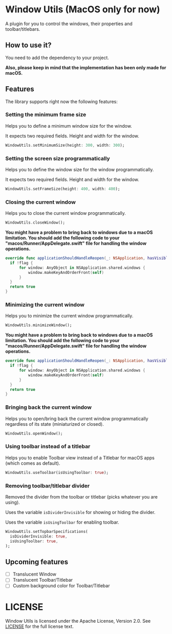 # Window Utils (MacOS only for now)

A plugin for you to control the windows, their properties and toolbar/titlebars.

## How to use it? 

You need to add the dependency to your project.

**Also, please keep in mind that the implementation has been only made for macOS.** 

## Features 

The library supports right now the following features:

### Setting the minimum frame size

Helps you to define a minimum window size for the window.

It expects two required fields. Height and width for the window. 

```dart
WindowUtils.setMinimumSize(height: 300, width: 300);
```
### Setting the screen size programmatically

Helps you to define the window size for the window programmatically.

It expects two required fields. Height and width for the window.

```dart
WindowUtils.setFrameSize(height: 400, width: 400);
```

### Closing the current window

Helps you to close the current window programmatically.

```dart
WindowUtils.closeWindow();
```

**You might have a problem to bring back to windows due to a macOS limitation. You should add the following code to your "macos/Runner/AppDelegate.swift" file for handling the window operations.**

```swift
override func applicationShouldHandleReopen(_: NSApplication, hasVisibleWindows flag: Bool) -> Bool {
  if !flag {
      for window: AnyObject in NSApplication.shared.windows {
          window.makeKeyAndOrderFront(self)
      }
  }
  return true
}
```

### Minimizing the current window

Helps you to minimize the current window programmatically.

```dart
WindowUtils.minimizeWindow();
```

**You might have a problem to bring back to windows due to a macOS limitation. You should add the following code to your "macos/Runner/AppDelegate.swift" file for handling the window operations.**

```swift
override func applicationShouldHandleReopen(_: NSApplication, hasVisibleWindows flag: Bool) -> Bool {
  if !flag {
      for window: AnyObject in NSApplication.shared.windows {
          window.makeKeyAndOrderFront(self)
      }
  }
  return true
}
```

### Bringing back the current window
Helps you to open/bring back the current window programmatically regardless of its state (miniaturized or closed).

```dart
WindowUtils.openWindow();
```

### Using toolbar instead of a titlebar
Helps you to enable Toolbar view instead of a Titlebar for macOS apps (which comes as default).

```dart
WindowUtils.useToolbar(isUsingToolbar: true);
```
### Removing toolbar/titlebar divider
Removed the divider from the toolbar or titlebar (picks whatever you are using).

Uses the variable `isDividerInvisible` for showing or hiding the divider.

Uses the variable `isUsingToolbar` for enabling toolbar.

```dart
WindowUtils.setTopbarSpecifications(
  isDividerInvisible: true,
  isUsingToolbar: true,
);
```

## Upcoming features
- [ ] Translucent Window
- [ ] Translucent Toolbar/Titlebar
- [ ] Custom background color for Toolbar/Titlebar

LICENSE
=========
Window Utils is licensed under the Apache License, Version 2.0. See
[LICENSE](https://github.com/salihgueler/desktop_window_utils/blob/main/LICENSE) for the full
license text.